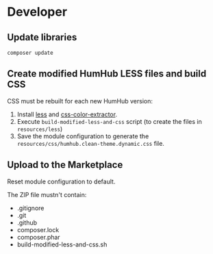 # Developer

## Update libraries

```shell
composer update
```

## Create modified HumHub LESS files and build CSS

CSS must be rebuilt for each new HumHub version:
1. Install [less](https://lesscss.org/usage/#command-line-usage-installing) and [css-color-extractor](https://github.com/rsanchez/css-color-extractor#cli).
2. Execute `build-modified-less-and-css` script (to create the files in `resources/less`)
3. Save the module configuration to generate the `resources/css/humhub.clean-theme.dynamic.css` file.

## Upload to the Marketplace

Reset module configuration to default.

The ZIP file mustn't contain:
- .gitignore
- .git
- .github
- composer.lock
- composer.phar
- build-modified-less-and-css.sh
